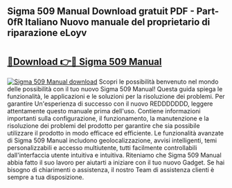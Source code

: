 ## Sigma 509 Manual Download gratuit PDF - Part-0fR Italiano Nuovo manuale del proprietario di riparazione eLoyv

# <h2><a href="http://dfan35w.blite.top/?on=Sigma+509+Manual">🔗Download 👉🔴 Sigma 509 Manual</a></h2>

[![Sigma 509 Manual download](https://i.imgur.com/lujVjoI.png)](http://dfan35w.blite.top/?on=Sigma+509+Manual)
Scopri le possibilità benvenuto nel mondo delle possibilità con il tuo nuovo Sigma 509 Manual! Questa guida spiega le funzionalità, le applicazioni e le soluzioni per la risoluzione dei problemi. Per garantire Un'esperienza di successo con il nuovo REDDDDDDD, leggere attentamente questo manuale prima dell'uso. Contiene informazioni importanti sulla configurazione, il funzionamento, la manutenzione e la risoluzione dei problemi del prodotto per garantire che sia possibile utilizzare il prodotto in modo efficace ed efficiente. Le funzionalità avanzate di Sigma 509 Manual includono geolocalizzazione, avvisi intelligenti, temi personalizzabili e accesso multiutente, tutti facilmente controllabili dall'interfaccia utente intuitiva e intuitiva. Riteniamo che Sigma 509 Manual abbia fatto il suo lavoro per aiutarti a iniziare con il tuo nuovo Gadget. Se hai bisogno di chiarimenti o assistenza, il nostro Team di assistenza clienti è sempre a tua disposizione.

